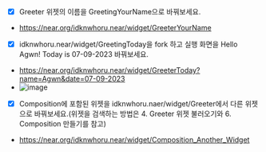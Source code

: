 - [X] Greeter 위젯의 이름을 GreetingYourName으로 바꿔보세요.
- https://near.org/idknwhoru.near/widget/GreeterYourName
- [X] idknwhoru.near/widget/GreetingToday을 fork 하고 실행 화면을 Hello Agwn! Today is 07-09-2023 바꿔보세요.
- https://near.org/idknwhoru.near/widget/GreeterToday?name=Agwn&date=07-09-2023
- ![image](https://github.com/IDKNWHORU/collegium_BOS/assets/49608580/7517b887-229d-4b28-8d49-9b7f04314a1d)
- [X] Composition에 포함된 위젯을 idknwhoru.naer/widget/Greeter에서 다른 위젯으로 바꿔보세요.(위젯을 검색하는 방법은 4. Greeter 위젯 불러오기와 6. Composition 만들기를 참고)
- https://near.org/idknwhoru.near/widget/Composition_Another_Widget
